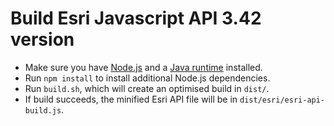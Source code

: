 Build Esri Javascript API 3.42 version
====================================================

- Make sure you have [Node.js](http://nodejs.org) and a
   [Java runtime](http://www.oracle.com/technetwork/java/index.html)
   installed.
- Run `npm install` to install additional Node.js dependencies.
- Run `build.sh`, which will create an optimised build in `dist/`.
- If build succeeds, the minified Esri API file will be in `dist/esri/esri-api-build.js`.
